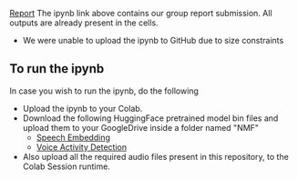 [Report](https://drive.google.com/file/d/1PeJlfN7Us0BIJ0qMRL7PdOdEsi2-e1ls/view?usp=sharing)
The ipynb link above contains our group report submission. All outputs are already present in the cells.
- We were unable to upload the ipynb to GitHub due to size constraints


## To run the ipynb
In case you wish to run the ipynb, do the following
- Upload the ipynb to your Colab. 
- Download the following HuggingFace pretrained model bin files and upload them to your GoogleDrive inside a folder named "NMF"
	- [Speech Embedding](https://huggingface.co/pyannote/embedding) 
	- [Voice Activity Detection](https://huggingface.co/pyannote/segmentation)
- Also upload all the required audio files present in this repository, to the Colab Session runtime. 
